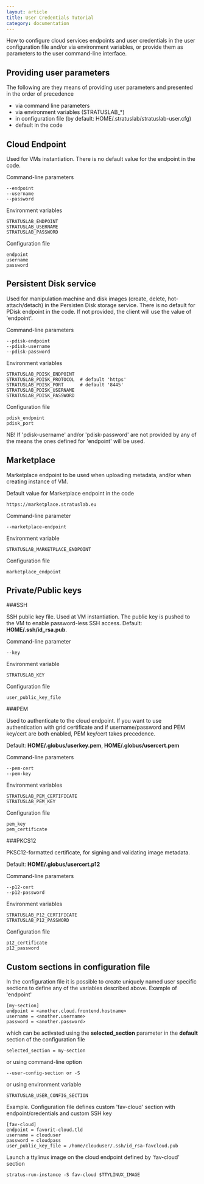 ```yaml
---
layout: article
title: User Credentials Tutorial
category: documentation
---
```


How to configure cloud services endpoints and user credentials in the user 
configuration file and/or via environment variables, or provide them
as parameters to the user command-line interface.

Providing user parameters
-------------------------

The following are they means of providing user parameters and presented in the 
order of precedence

+ via command line parameters
+ via environment variables (STRATUSLAB_\*)
+ in configuration file (by default: HOME/.stratuslab/stratuslab-user.cfg)
+ default in the code

Cloud Endpoint
--------------

Used for VMs instantiation. There is no default value for the endpoint in the 
code.

Command-line parameters

    --endpoint
    --username
    --password

Environment variables

    STRATUSLAB_ENDPOINT
    STRATUSLAB_USERNAME
    STRATUSLAB_PASSWORD

Configuration file

    endpoint
    username
    password

Persistent Disk service
-----------------------

Used for manipulation machine and disk images (create, delete, 
hot-attach/detach) in the Persisten Disk storage service. There is no default 
for PDisk endpoint in the code. If not provided, the client will use the value 
of 'endpoint'.

Command-line parameters

    --pdisk-endpoint
    --pdisk-username
    --pdisk-password

Environment variables

    STRATUSLAB_PDISK_ENDPOINT
    STRATUSLAB_PDISK_PROTOCOL  # default 'https'
    STRATUSLAB_PDISK_PORT      # default '8445'
    STRATUSLAB_PDISK_USERNAME
    STRATUSLAB_PDISK_PASSWORD

Configuration file

    pdisk_endpoint
    pdisk_port

NB! If 'pdisk-username' and/or 'pdisk-password' are not provided by any of the 
means the ones defined for 'endpoint' will be used.

Marketplace
-----------

Marketplace endpoint to be used when uploading metadata, and/or when creating 
instance of VM.

Default value for Marketplace endpoint in the code

    https://marketplace.stratuslab.eu

Command-line parameter

    --marketplace-endpoint

Environment variable

    STRATUSLAB_MARKETPLACE_ENDPOINT

Configuration file

    marketplace_endpoint

Private/Public keys
-------------------

###SSH

SSH public key file. Used at VM instantiation. The public key is pushed to the 
VM to enable password-less SSH access. Default: **HOME/.ssh/id_rsa.pub**.

Command-line parameter

    --key
    
Environment variable

    STRATUSLAB_KEY

Configuration file

    user_public_key_file

###PEM

Used to authenticate to the cloud endpoint. If you want to use authentication 
with grid certificate and if username/password and PEM key/cert are both 
enabled, PEM key/cert takes precedence.

Default: **HOME/.globus/userkey.pem**, **HOME/.globus/usercert.pem**

Command-line parameters

    --pem-cert
    --pem-key

Environment variables

    STRATUSLAB_PEM_CERTIFICATE
    STRATUSLAB_PEM_KEY

Configuration file

    pem_key
    pem_certificate

###PKCS12

PKSC12-formatted certificate, for signing and validating image metadata.

Default: **HOME/.globus/usercert.p12**

Command-line parameters

    --p12-cert
    --p12-password

Environment variables

    STRATUSLAB_P12_CERTIFICATE
    STRATUSLAB_P12_PASSWORD

Configuration file

    p12_certificate
    p12_password

Custom sections in configuration file
-------------------------------------

In the configuration file it is possible to create uniquely named user specific 
sections to define any of the variables described above. Example of 'endpoint'

    [my-section]
    endpoint = <another.cloud.frontend.hostname>
    username = <another.username>
    password = <another.password>

which can be activated using the **selected_section** parameter in the 
**default** section of the configuration file

    selected_section = my-section

or using command-line option
 
    --user-config-section or -S

or using environment variable

    STRATUSLAB_USER_CONFIG_SECTION

Example. Configuration file defines custom 'fav-cloud' section with 
endpoint/credentials and custom SSH key

    [fav-cloud]
    endpoint = favorit-cloud.tld
    username = clouduser
    password = cloudpass
    user_public_key_file = /home/clouduser/.ssh/id_rsa-favcloud.pub

Launch a ttylinux image on the cloud endpoint defined by 'fav-cloud' section

    stratus-run-instance -S fav-cloud $TTYLINUX_IMAGE
